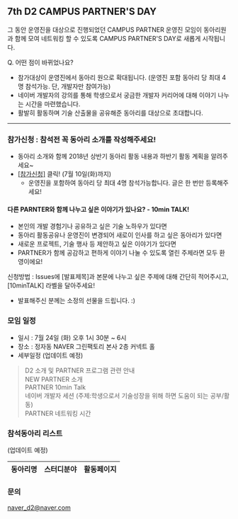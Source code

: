 ## 7th D2 CAMPUS PARTNER'S DAY
그 동안 운영진을 대상으로 진행되었던 CAMPUS PARTNER 운영진 모임이 
동아리원과 함께 모여 네트워킹 할 수 있도록 CAMPUS PARTNER'S DAY로 새롭게 시작됩니다.

Q. 어떤 점이 바뀌었나요?
 - 참가대상이 운영진에서 동아리 원으로 확대됩니다. (운영진 포함 동아리 당 최대 4명 참석가능. 단, 개발자만 참여가능)
 - 네이버 개발자의 강의를 통해 학생으로서 궁금한 개발자 커리어에 대해 이야기 나누는 시간을 마련했습니다.
 - 활발히 활동하며 기술 산출물을 공유해준 동아리를 대상으로 초대합니다.

----

### 참가신청 : 참석전 꼭 동아리 소개를 작성해주세요!
 - 동아리 소개와 함께 2018년 상반기 동아리 활동 내용과 하반기 활동 계획을 알려주세요~
 - [[참가신청]](https://github.com/D2CAMPUS-PARTNER/7th-PARTNER-s-DAY/issues/new) 클릭! (7월 10일(화)까지)
   - 운영진을 포함하여 동아리 당 최대 4명 참석가능합니다. 글은 한 번만 등록해주세요!

#### 다른 PARNTER와 함께 나누고 싶은 이야기가 있나요? - 10min TALK!
 - 본인의 개발 경험기나 공유하고 싶은 기술 노하우가 있다면
 - 동아리 활동공유나 운영진이 변경되어 새로이 인사를 하고 싶은 동아리가 있다면
 - 새로운 프로젝트, 기술 행사 등 제안하고 싶은 이야기가 있다면
 - PARTNER가 함께 공감하고 편하게 이야기 나눌 수 있도록 열린 주제라면 모두 환영이에요!
 
신청방법 : Issues에 [발표제목]과 본문에 나누고 싶은 주제에 대해 간단히 적어주시고, [10minTALK] 라벨을 달아주세요!
- 발표해주신 분께는 소정의 선물을 드립니다. :)

### 모임 일정
- 일시 : 7월 24일 (화) 오후 1시 30분 ~ 6시
- 장소 : 정자동 NAVER 그린팩토리 본사 2층 커넥트 홀
- 세부일정 (업데이트 예정)  <br/>
>D2 소개 및 PARTNER 프로그램 관련 안내 <br/>
NEW PARTNER 소개 <br/>
PARTNER 10min Talk <br/>
네이버 개발자 세션 (주제:학생으로서 기술성장을 위해 하면 도움이 되는 공부/활동) <br/>
PARTNER 네트워킹 시간 <br/>

### 참석동아리 리스트
(업데이트 예정)

동아리명|스터디분야|활동페이지
--------------|----------|----------



### 문의
naver_d2@naver.com

